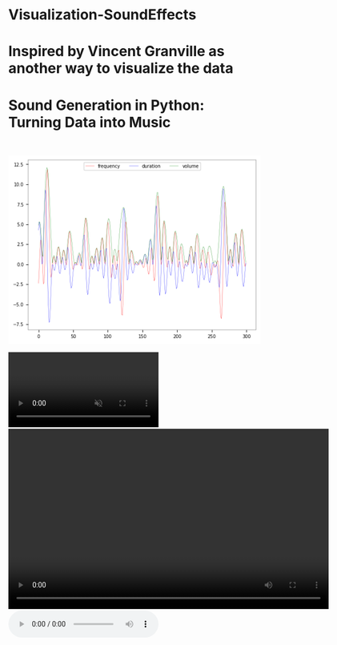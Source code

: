 # Visualization-SoundEffects
# Inspired by Vincent Granville as another way to visualize the data
# Sound Generation in Python: Turning Data into Music
 


<br>

![ANN GraphViz](./pictures/Frequency.png "ANN GraphViz")

<div><video controls src="./notebooks/sound.mp4" muted="false"></video></div>

<video width="640" height="360" controls>
  <source src="./notebooks/sound.mp4" type="video/mp4">
  Your browser does not support the video tag.
</video>

<audio controls>
  <source src="./notebooks/sound.mp4" type="audio/mp4">
  Your browser does not support the audio tag.
</audio>
